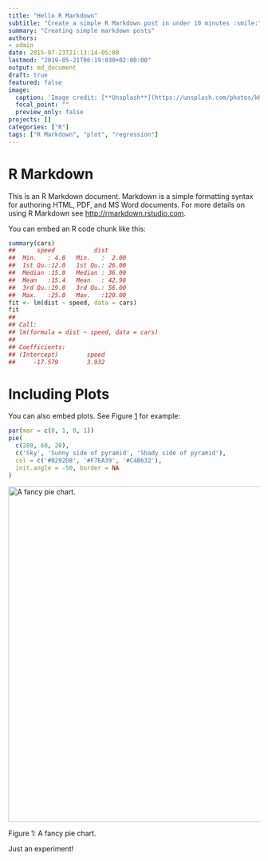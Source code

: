 ```yaml
---
title: "Hello R Markdown"
subtitle: "Create a simple R Markdown post in under 10 minutes :smile:"
summary: "Creating simple markdown posts"
authors: 
- admin
date: 2015-07-23T21:13:14-05:00
lastmod: "2019-05-21T06:19:030+02:00:00"
output: md_document
draft: true
featured: false
image:
  caption: 'Image credit: [**Unsplash**](https://unsplash.com/photos/kKznc8EDwZo)'
  focal_point: ""
  preview_only: false
projects: []
categories: ["R"]
tags: ["R Markdown", "plot", "regression"]
---
```




# R Markdown

This is an R Markdown document. Markdown is a simple formatting syntax for authoring HTML, PDF, and MS Word documents. For more details on using R Markdown see <http://rmarkdown.rstudio.com>.

You can embed an R code chunk like this:


```r
summary(cars)
##      speed           dist       
##  Min.   : 4.0   Min.   :  2.00  
##  1st Qu.:12.0   1st Qu.: 26.00  
##  Median :15.0   Median : 36.00  
##  Mean   :15.4   Mean   : 42.98  
##  3rd Qu.:19.0   3rd Qu.: 56.00  
##  Max.   :25.0   Max.   :120.00
fit <- lm(dist ~ speed, data = cars)
fit
## 
## Call:
## lm(formula = dist ~ speed, data = cars)
## 
## Coefficients:
## (Intercept)        speed  
##     -17.579        3.932
```

# Including Plots

You can also embed plots. See Figure <a href="#fig:pie">1</a> for example:


```r
par(mar = c(0, 1, 0, 1))
pie(
  c(280, 60, 20),
  c('Sky', 'Sunny side of pyramid', 'Shady side of pyramid'),
  col = c('#0292D8', '#F7EA39', '#C4B632'),
  init.angle = -50, border = NA
)
```

<div class="figure">
<img src="/post/r-markdown-example/index_files/figure-html/pie-1.png" alt="A fancy pie chart." width="672" />
<p class="caption">Figure 1: A fancy pie chart.</p>
</div>

Just an experiment!
